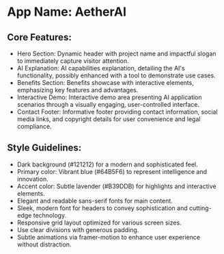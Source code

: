 # **App Name**: AetherAI

## Core Features:

- Hero Section: Dynamic header with project name and impactful slogan to immediately capture visitor attention.
- AI Explanation: AI capabilities explanation, detailing the AI's functionality, possibly enhanced with a tool to demonstrate use cases.
- Benefits Section: Benefits showcase with interactive elements, emphasizing key features and advantages.
- Interactive Demo: Interactive demo area presenting AI application scenarios through a visually engaging, user-controlled interface.
- Contact Footer: Informative footer providing contact information, social media links, and copyright details for user convenience and legal compliance.

## Style Guidelines:

- Dark background (#121212) for a modern and sophisticated feel.
- Primary color: Vibrant blue (#64B5F6) to represent intelligence and innovation.
- Accent color: Subtle lavender (#B39DDB) for highlights and interactive elements.
- Elegant and readable sans-serif fonts for main content.
- Sleek, modern font for headers to convey sophistication and cutting-edge technology.
- Responsive grid layout optimized for various screen sizes.
- Use clear divisions with generous padding.
- Subtle animations via framer-motion to enhance user experience without distraction.
